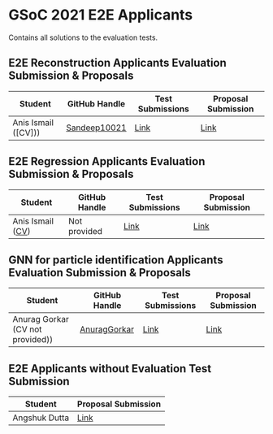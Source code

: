 # GSoC 2021 E2E Applicants
Contains all solutions to the evaluation tests.

## E2E Reconstruction Applicants Evaluation Submission & Proposals

| Student                 | GitHub Handle                                               | Test Submissions                                                           | Proposal Submission |
| ----------------------- | ----------------------------------------------------------- | -------------------------------------------------------------------------- | ------------------- |
| Anis Ismail ([CV]))| [Sandeep10021](https://github.com/Sandeep10021)             | [Link](https://github.com/Sandeep10021/ML4SCI_GSoC)| [Link](https://github.com/ML4SCI/GSoC_Solutions/blob/main/E2E/Archive/Proposals/E2E_Angshuk_Dutta_NA_5822851006857216_1618329418_Proposal.pdf)|

## E2E Regression Applicants Evaluation Submission & Proposals

| Student                 | GitHub Handle                                               | Test Submissions                                                           | Proposal Submission |
| ----------------------- | ----------------------------------------------------------- | -------------------------------------------------------------------------- | ------------------- |
| Anis Ismail ([CV](https://github.com/ML4SCI/GSoC_Solutions/blob/main/E2E/Archive/CV/Anis%20ismail%20CV.pdf))| Not provided             | [Link](https://drive.google.com/drive/folders/1CSsvH1jXkBmAgkqV8t-kdYtFLCXLhLQU?usp=sharing)| [Link](https://github.com/ML4SCI/GSoC_Solutions/blob/main/E2E/Archive/Proposals/E2E_AnisIsmail_5331887859433472_1618325284_AnisIsmail-ML4SCI_E2E_Proposal.pdf)|

## GNN for particle identification Applicants Evaluation Submission & Proposals

| Student                 | GitHub Handle                                               | Test Submissions                                                           | Proposal Submission |
| ----------------------- | ----------------------------------------------------------- | -------------------------------------------------------------------------- | ------------------- |
| Anurag Gorkar (CV not provided))| [AnuragGorkar](https://github.com/AnuragGorkar)             | [Link](https://github.com/ML4SCI/GSoC_Solutions/tree/main/E2E/Archive/Submission_Archives/Anurag%20Gorkar)| [Link](https://github.com/ML4SCI/GSoC_Solutions/blob/main/E2E/Archive/Proposals/E2E_Anurag_Gorkar_GNN_4648447522635776_1618323273_Graph_Neural_Networks_for_Particle_Classification_GSoC_21_Proposal_Document.pdf)|


## E2E Applicants without Evaluation Test Submission
| Student                 |  Proposal Submission |
| ----------------------- |  ------------------- |
| Angshuk Dutta   | [Link](https://github.com/ML4SCI/GSoC_Solutions/blob/main/E2E/Archive/Proposals/E2E_Angshuk_Dutta_NA_5822851006857216_1618329418_Proposal.pdf)|


